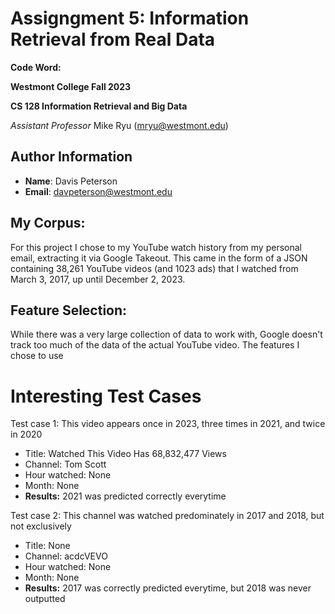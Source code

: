 # Assigngment 5: Information Retrieval from Real Data
**Code Word:** 

**Westmont College Fall 2023**

**CS 128 Information Retrieval and Big Data**

*Assistant Professor* Mike Ryu (mryu@westmont.edu) 

## Author Information
* **Name**: Davis Peterson
* **Email**: davpeterson@westmont.edu

## My Corpus:

For this project I chose to my YouTube watch history from my personal email, extracting it via Google Takeout. This came
in the form of a JSON containing 38,261 YouTube videos (and 1023 ads) that I watched from March 3, 2017, up until
December 2, 2023.

## Feature Selection:

While there was a very large collection of data to work with, Google doesn't track too much of the data of the actual
YouTube video. The features I chose to use 

# Interesting Test Cases

Test case 1: This video appears once in 2023, three times in 2021, and twice in 2020
- Title: Watched This Video Has 68,832,477 Views
- Channel: Tom Scott
- Hour watched: None
- Month: None
- **Results:** 2021 was predicted correctly everytime

Test case 2: This channel was watched predominately in 2017 and 2018, but not exclusively
- Title: None
- Channel: acdcVEVO
- Hour watched: None
- Month: None
- **Results:** 2017 was correctly predicted everytime, but 2018 was never outputted
